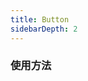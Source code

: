 ```yaml
---
title: Button
sidebarDepth: 2
---
```



### 使用方法
<ClientOnly>
  <button-demo></button-demo>
</ClientOnly>

